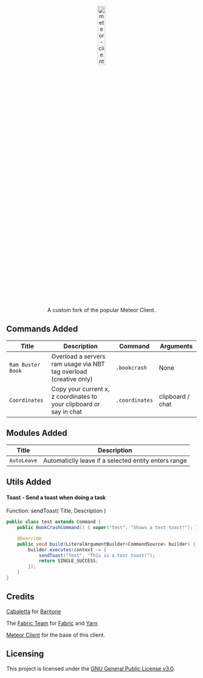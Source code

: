 
<p align="center">
<img src="https://i.imgur.com/JpUxGBW.png" alt="meteor-client-logo" width="20%"/>
</p>

<p align="center">A custom fork of the popular Meteor Client.</p>


<h2 align="left">Commands Added</h2>

| Title | Description | Command | Arguments | 
| --- | --- | --- | --- |
| `Ram Buster Book` | Overload a servers ram usage via NBT tag overload (creative only) | `.bookcrash` | None | 
| `Coordinates` | Copy your current x, z coordinates to your clipboard or say in chat | `.coordinates` | clipboard / chat |

<h2 align="left">Modules Added</h2>

| Title | Description |
| --- | --- |
| `AutoLeave` | Automaticlly leave if a selected entity enters range |


<h2 align="left">Utils Added</h2>

#### Toast - Send a toast when doing a task

Function: sendToast( Title, Description )
```java
public class test extends Command {
    public BookCrashCommand() { super("test", "Shows a test toast!"); }

    @Override
    public void build(LiteralArgumentBuilder<CommandSource> builder) {
        builder.executes(context -> {
            sendToast("Test", "This is a test toast!");
            return SINGLE_SUCCESS;
        });
    }
}
```



## Credits
[Cabaletta](https://github.com/cabaletta) for [Baritone](https://github.com/cabaletta/baritone)  

The [Fabric Team](https://github.com/FabricMC) for [Fabric](https://github.com/FabricMC/fabric-loader) and [Yarn](https://github.com/FabricMC/yarn)

[Meteor Client](https://github.com/MeteorDevelopment/meteor-client) for the base of this client.

## Licensing
This project is licensed under the [GNU General Public License v3.0](https://www.gnu.org/licenses/gpl-3.0.en.html). 
